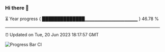 ### Hi there 👋

⏳ Year progress { ██████████████▁▁▁▁▁▁▁▁▁▁▁▁▁▁▁▁ } 46.78 %

---

⏰ Updated on Tue, 20 Jun 2023 18:17:57 GMT

![Progress Bar CI](https://github.com/liununu/liununu/workflows/Progress%20Bar%20CI/badge.svg)
